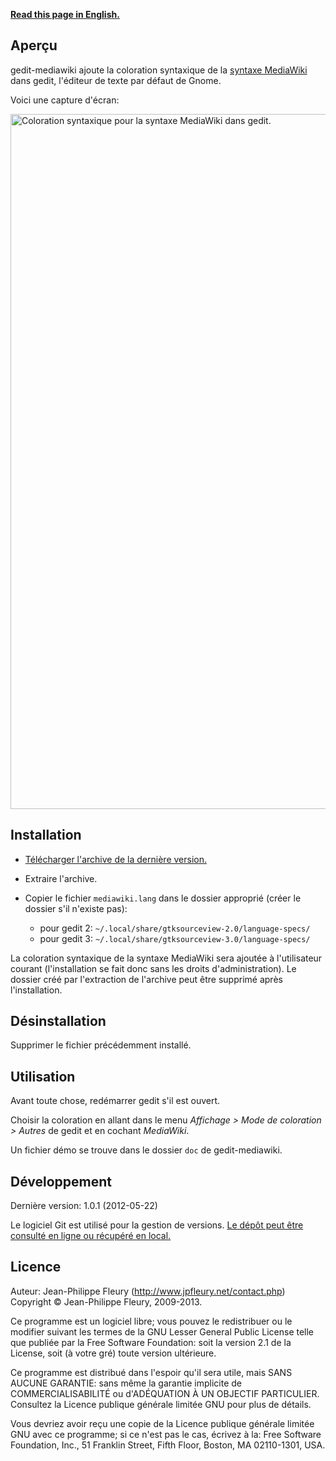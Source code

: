 <p lang="en"><strong><a hreflang="en" href="http://www.jpfleury.net/en/software/gedit-mediawiki.php">Read this page in English.</a></strong></p>

## Aperçu

gedit-mediawiki ajoute la coloration syntaxique de la [syntaxe MediaWiki](http://meta.wikimedia.org/wiki/Aide:Syntaxe_wiki) dans gedit, l'éditeur de texte par défaut de Gnome.

Voici une capture d'écran:

<img src="https://gitorious.org/projets-divers/gedit-mediawiki/raw/master:doc/exemple1.png" width="685" height="1112" alt="Coloration syntaxique pour la syntaxe MediaWiki dans gedit." />

## Installation

- [Télécharger l'archive de la dernière version.](https://gitorious.org/projets-divers/gedit-mediawiki/archive/master.zip)

- Extraire l'archive.

- Copier le fichier `mediawiki.lang` dans le dossier approprié (créer le dossier s'il n'existe pas):

	- pour gedit 2: `~/.local/share/gtksourceview-2.0/language-specs/`
	- pour gedit 3: `~/.local/share/gtksourceview-3.0/language-specs/`

La coloration syntaxique de la syntaxe MediaWiki sera ajoutée à l'utilisateur courant (l'installation se fait donc sans les droits d'administration). Le dossier créé par l'extraction de l'archive peut être supprimé après l'installation.

## Désinstallation

Supprimer le fichier précédemment installé.

## Utilisation

Avant toute chose, redémarrer gedit s'il est ouvert.

Choisir la coloration en allant dans le menu *Affichage > Mode de coloration > Autres* de gedit et en cochant *MediaWiki*.

Un fichier démo se trouve dans le dossier `doc` de gedit-mediawiki.

## Développement

Dernière version: 1.0.1 (2012-05-22)

Le logiciel Git est utilisé pour la gestion de versions. [Le dépôt peut être consulté en ligne ou récupéré en local.](https://gitorious.org/projets-divers/gedit-mediawiki)

## Licence

Auteur: Jean-Philippe Fleury (<http://www.jpfleury.net/contact.php>)  
Copyright © Jean-Philippe Fleury, 2009-2013.

Ce programme est un logiciel libre; vous pouvez le redistribuer ou
le modifier suivant les termes de la GNU Lesser General Public License telle
que publiée par la Free Software Foundation: soit la version 2.1 de la
License, soit (à votre gré) toute version ultérieure.

Ce programme est distribué dans l'espoir qu'il sera utile, mais
SANS AUCUNE GARANTIE: sans même la garantie implicite de
COMMERCIALISABILITÉ ou d'ADÉQUATION À UN OBJECTIF PARTICULIER. Consultez
la Licence publique générale limitée GNU pour plus de détails.

Vous devriez avoir reçu une copie de la Licence publique générale limitée GNU
avec ce programme; si ce n'est pas le cas, écrivez à la:
Free Software Foundation, Inc., 51 Franklin Street, Fifth Floor, Boston,
MA 02110-1301, USA.

